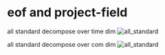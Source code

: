 # eof and project-field

all standard decompose over time dim
![all_standard](/docs/source/plots/recheck_eof/time_stardard_both.png)

all standard decompose over com dim
![all_standard](/docs/source/plots/recheck_eof/com_stardard_both.png)
